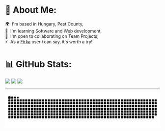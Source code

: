 # 💫 About Me:
🌍  I'm based in Hungary, Pest County,<br>🧠  I'm learning Software and Web development,<br>🤝  I'm open to collaborating on Team Projects,<br>⚡  As a [Firka](https://firka.app/) user i can say, it's worth a try!


# 📊 GitHub Stats:
![](https://github-readme-stats.vercel.app/api/top-langs/?username=CsPS0&theme=dark&hide_border=false&include_all_commits=true&count_private=true&layout=compact)
![](https://github-readme-stats.vercel.app/api?username=CsPS0&theme=dark&hide_border=false&include_all_commits=true&count_private=true)
![](https://nirzak-streak-stats.vercel.app/?user=CsPS0&theme=dark&hide_border=false)

---

<div align="center">
    <picture>
    <source media="(prefers-color-scheme: dark)" srcset="https://raw.githubusercontent.com/CsPS0/CsPS0/output/github-snake-dark.svg" />
    <source media="(prefers-color-scheme: light)" srcset="https://raw.githubusercontent.com/CsPS0/CsPS0/output/github-snake.svg" />
    <img alt="github-snake" src="https://raw.githubusercontent.com/CsPS0/CsPS0/output/github-snake.svg" />
    </picture>
</div>
